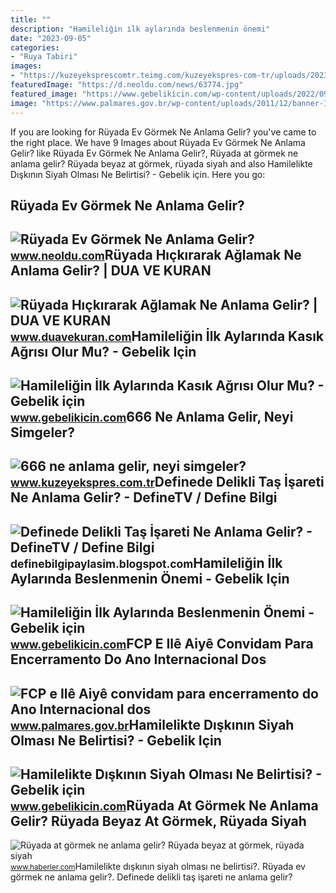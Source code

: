 ```yaml
---
title: ""
description: "Hamileliğin i̇lk aylarında beslenmenin önemi"
date: "2023-09-05"
categories:
- "Ruya Tabiri"
images:
- "https://kuzeyeksprescomtr.teimg.com/kuzeyekspres-com-tr/uploads/2023/06/666-ne-anlama-gelir.jpg"
featuredImage: "https://d.neoldu.com/news/63774.jpg"
featured_image: "https://www.gebelikicin.com/wp-content/uploads/2022/09/Hamile-kadinin-ruyasinda-erkek-bebek-kiyafeti-gormesi.jpg"
image: "https://www.palmares.gov.br/wp-content/uploads/2011/12/banner-Ile-aiye.jpg"
---
```


If you are looking for Rüyada Ev Görmek Ne Anlama Gelir? you've came to the right place. We have 9 Images about Rüyada Ev Görmek Ne Anlama Gelir? like Rüyada Ev Görmek Ne Anlama Gelir?, Rüyada at görmek ne anlama gelir? Rüyada beyaz at görmek, rüyada siyah and also Hamilelikte Dışkının Siyah Olması Ne Belirtisi? - Gebelik için. Here you go:

Rüyada Ev Görmek Ne Anlama Gelir?
---------------------------------

 ![Rüyada Ev Görmek Ne Anlama Gelir?](https://d.neoldu.com/news/63774.jpg) <small>www.neoldu.com</small>Rüyada Hıçkırarak Ağlamak Ne Anlama Gelir? | DUA VE KURAN
---------------------------------------------------------

 ![Rüyada Hıçkırarak Ağlamak Ne Anlama Gelir? | DUA VE KURAN](https://www.duavekuran.com/wp-content/uploads/2020/06/Ruyada-Hickirarak-Aglamak-Ne-Anlama-Gelir.jpg) <small>www.duavekuran.com</small>Hamileliğin İlk Aylarında Kasık Ağrısı Olur Mu? - Gebelik Için
--------------------------------------------------------------

 ![Hamileliğin İlk Aylarında Kasık Ağrısı Olur Mu? - Gebelik için](https://www.gebelikicin.com/wp-content/uploads/2022/09/Hamile-kadinin-ruyasinda-erkek-bebek-kiyafeti-gormesi.jpg) <small>www.gebelikicin.com</small>666 Ne Anlama Gelir, Neyi Simgeler?
-----------------------------------

 ![666 ne anlama gelir, neyi simgeler?](https://kuzeyeksprescomtr.teimg.com/kuzeyekspres-com-tr/uploads/2023/06/666-ne-anlama-gelir.jpg) <small>www.kuzeyekspres.com.tr</small>Definede Delikli Taş İşareti Ne Anlama Gelir? - DefineTV / Define Bilgi
-----------------------------------------------------------------------

 ![Definede Delikli Taş İşareti Ne Anlama Gelir? - DefineTV / Define Bilgi](https://2.bp.blogspot.com/-cgDR0J90XRE/VuRjbjdFIFI/AAAAAAAABcM/2wfZmbs4_A8he0n78X0FSAi68qLfRTZLA/s1600/a803c52b2d2bf3502012e3bf08964f04.jpg) <small>definebilgipaylasim.blogspot.com</small>Hamileliğin İlk Aylarında Beslenmenin Önemi - Gebelik Için
----------------------------------------------------------

 ![Hamileliğin İlk Aylarında Beslenmenin Önemi - Gebelik için](https://www.gebelikicin.com/wp-content/uploads/2022/12/Hamilelikte-Diskinin-Siyah-Olmasi-Ne-Anlama-Gelir.jpg) <small>www.gebelikicin.com</small>FCP E Ilê Aiyê Convidam Para Encerramento Do Ano Internacional Dos
------------------------------------------------------------------

 ![FCP e Ilê Aiyê convidam para encerramento do Ano Internacional dos](https://www.palmares.gov.br/wp-content/uploads/2011/12/banner-Ile-aiye.jpg) <small>www.palmares.gov.br</small>Hamilelikte Dışkının Siyah Olması Ne Belirtisi? - Gebelik Için
--------------------------------------------------------------

 ![Hamilelikte Dışkının Siyah Olması Ne Belirtisi? - Gebelik için](https://www.gebelikicin.com/wp-content/uploads/2022/12/ruyada-dogum-yapmak-ne-anlama-gelir.jpg) <small>www.gebelikicin.com</small>Rüyada At Görmek Ne Anlama Gelir? Rüyada Beyaz At Görmek, Rüyada Siyah
----------------------------------------------------------------------

 ![Rüyada at görmek ne anlama gelir? Rüyada beyaz at görmek, rüyada siyah](https://foto.haberler.com/haber/2019/10/30/ruyada-at-gormek-ne-anlama-gelir-12566959_7097_m.jpg) <small>www.haberler.com</small>Hamilelikte dışkının siyah olması ne belirtisi?. Rüyada ev görmek ne anlama gelir?. Definede delikli taş i̇şareti ne anlama gelir?
